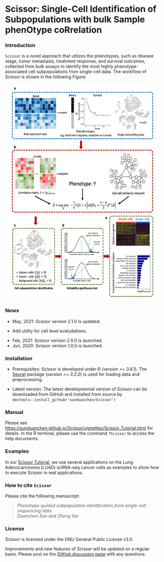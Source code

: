 # Scissor: Single-Cell Identification of Subpopulations with bulk Sample phenOtype coRrelation #

### Introduction ###
`Scissor` is a novel approach that utilizes the phenotypes, such as disease stage, tumor metastasis, treatment response, and survival outcomes, collected from bulk assays to identify the most highly phenotype-associated cell subpopulations from single-cell data. The workflow of Scissor is shown in the following Figure:

<p align="center">
<img src=Figure_Method.jpg height="702" width="600">
</p>

### News ###
* May, 2021: Scissor version 2.1.0 is updated.  
+ Add utility for cell level evaludations.
* Feb, 2021: Scissor version 2.0.0 is launched.  
* Jun, 2020: Scissor version 1.0.0 is launched.

### Installation ###
* Prerequisites:
Scissor is developed under R (*version >= 3.6.1*). The [Seurat](https://satijalab.org/seurat/) package (*version >= 3.2.0*) is used for loading data and preprocessing.

* Latest version: The latest developmental version of Scissor can be downloaded from GitHub and installed from source by
`devtools::install_github('sunduanchen/Scissor')`

### Manual ###
Please see https://sunduanchen.github.io/Scissor/vignettes/Scissor_Tutorial.html for details. In the R terminal, please use the command `?Scissor` to access the help documents.

### Examples ###
In our [Scissor Tutorial](https://sunduanchen.github.io/Scissor/vignettes/Scissor_Tutorial.html), we use several applications on the Lung Adenocarcinoma (LUAD) scRNA-seq cancer cells as examples to show how to execute Scissor in real applications.

### How to cite `Scissor` ###
Please cite the following manuscript:

> *Phenotype-guided subpopulation identification from single-cell sequencing data  
Duanchen Sun and Zheng Xia*<br />

### License ###
Scissor is licensed under the GNU General Public License v3.0.

Improvements and new features of Scissor will be updated on a regular basis. Please post on the [GitHub discussion page](https://github.com/sunduanchen/Scissor/discussions) with any questions.
